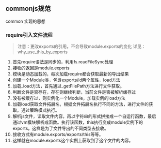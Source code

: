 ## commonjs规范
common 实现的思想
### require引入文件流程
>注意：更改exports的引用，不会导致module.exports的变化
>详见：why_use_this_by_exports

1. 首先require语法是同步的，利用fs.readFileSync处理
2. 接收的返回是module.exports
3. 模块是动态加载的，每次加载require都会获取最新的导出结果
4. 创建一个Module类，包含exports/id两个属性，load方法
5. 加载_load方法，首先通过_getFilePath方法进行文件获取。
6. 判断文件是否存在，存在则继续判断，当前文件是否被解析缓存过
7. 没有被缓存过，则实例化一个Module，加载实例的load方法
8. 加载load获取文件拓展名，根据文件拓展名执行不同的方法，进行文件的获取。通过策略模式执行。
9. 解析js文件，读取文件内容，再以字符串的形式拼接成一个自运行函数，最后通过vm模块解析成函数。执行该函数，this执行变成module实例下的exports。这样是为了文件导出的不同类型去接收。
10. 接收方式有module.exports/exports/this等等。
11. 这样就在module.exports这个实例上获取到了这个文件的内容。